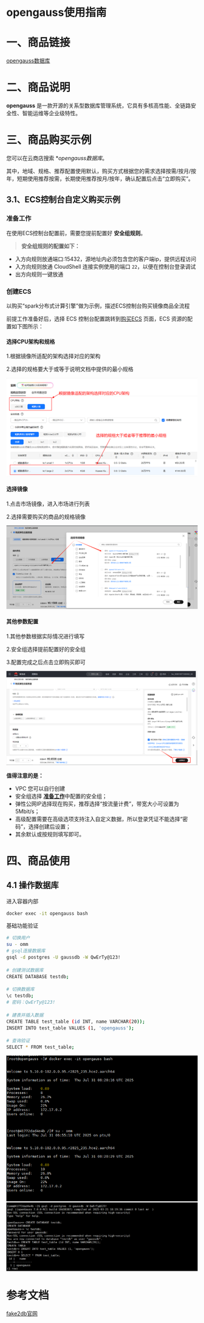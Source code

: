 # opengauss使用指南

# 一、商品链接

[opengauss数据库]()

# 二、商品说明

**opengauss** 是一款开源的关系型数据库管理系统，它具有多核高性能、全链路安全性、智能运维等企业级特性。

# 三、商品购买示例

您可以在云商店搜索 **opengauss数据库*。

其中，地域、规格、推荐配置使用默认，购买方式根据您的需求选择按需/按月/按年，短期使用推荐按需，长期使用推荐按月/按年，确认配置后点击“立即购买”。

## 3.1、ECS控制台自定义购买示例

### 准备工作

在使用ECS控制台配置前，需要您提前配置好 **安全组规则**。

> **安全组规则的配置如下：**
* 入方向规则放通端口:15432，源地址内必须包含您的客户端ip，提供远程访问
* 入方向规则放通 CloudShell 连接实例使用的端口 `22`，以便在控制台登录调试
* 出方向规则一键放通

### 创建ECS

以购买“spark分布式计算引擎”做为示例，描述ECS控制台购买镜像商品全流程

前提工作准备好后，选择 ECS 控制台配置跳转到[购买ECS](https://support.huaweicloud.com/qs-ecs/ecs_01_0103.html) 页面，ECS 资源的配置如下图所示：

#### 选择CPU架构和规格

1.根据镜像所适配的架构选择对应的架构

2.选择的规格要大于或等于说明文档中提供的最小规格

![image](images/img_2.png)

#### 选择镜像

1.点击市场镜像，进入市场进行列表

2.选择需要购买的商品的规格镜像

![img.png](images/img.png)

#### 其他参数配置

1.其他参数根据实际情况进行填写

2.安全组选择提前配置好的安全组

3.配置完成之后点击立即购买即可

![image](images/img_1.png)

**值得注意的是：**

* VPC 您可以自行创建
* 安全组选择 [**准备工作**](#准备工作)中配置的安全组；
* 弹性公网IP选择现在购买，推荐选择“按流量计费”，带宽大小可设置为5Mbit/s；
* 高级配置需要在高级选项支持注入自定义数据，所以登录凭证不能选择“密码”，选择创建后设置；
* 其余默认或按规则填写即可。


# 四、商品使用

## 4.1 操作数据库

进入容器内部
```bash
docker exec -it opengauss bash
```

基础功能验证
```bash
# 切换用户
su - omm
# gsql连接数据库
gsql -d postgres -U gaussdb -W QwErTy@123!

# 创建测试数据库
CREATE DATABASE testdb;

# 切换数据库
\c testdb;
# 密码：QwErTy@123!

# 建表并插入数据
CREATE TABLE test_table (id INT, name VARCHAR(20));
INSERT INTO test_table VALUES (1, 'opengauss');

# 查询验证
SELECT * FROM test_table;
```
![img.png](images/img_3.png)
![img_1.png](images/img_4.png)


# 参考文档
[fake2db官网](https://github.com/emirozer/fake2db)
